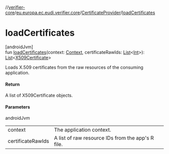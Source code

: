 //[verifier-core](../../../index.md)/[eu.europa.ec.eudi.verifier.core](../index.md)/[CertificateProvider](index.md)/[loadCertificates](load-certificates.md)

# loadCertificates

[androidJvm]\
fun [loadCertificates](load-certificates.md)(context: [Context](https://developer.android.com/reference/kotlin/android/content/Context.html), certificateRawIds: [List](https://kotlinlang.org/api/latest/jvm/stdlib/kotlin-stdlib/kotlin.collections/-list/index.html)&lt;[Int](https://kotlinlang.org/api/latest/jvm/stdlib/kotlin-stdlib/kotlin/-int/index.html)&gt;): [List](https://kotlinlang.org/api/latest/jvm/stdlib/kotlin-stdlib/kotlin.collections/-list/index.html)&lt;[X509Certificate](https://developer.android.com/reference/kotlin/java/security/cert/X509Certificate.html)&gt;

Loads X.509 certificates from the raw resources of the consuming application.

#### Return

A list of X509Certificate objects.

#### Parameters

androidJvm

| | |
|---|---|
| context | The application context. |
| certificateRawIds | A list of raw resource IDs from the app's R file. |
